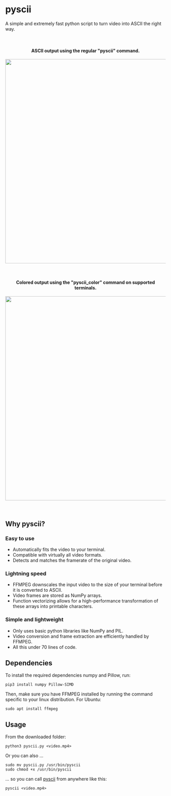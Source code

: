 # pyscii
A simple and extremely fast python script to turn video into ASCII the right way.

<br>
<h4 align="center">ASCII output using the regular "pyscii" command.</h4>
<p align="center">  
  <img width="640" src="https://i.imgur.com/G2uqxQo.pngg">
</p>
<br>

<h4 align="center">Colored output using the "pyscii_color" command on supported terminals.</h4>
<p align="center">  
  <img width="640" src="https://i.imgur.com/yYpoyAM.png">
</p>
<br>

## Why pyscii?
### Easy to use
- Automatically fits the video to your terminal.
- Compatible with virtually all video formats.
- Detects and matches the framerate of the original video.

### Lightning speed
- FFMPEG downscales the input video to the size of your terminal before it is converted to ASCII.
- Video frames are stored as NumPy arrays.
- Function vectorizing allows for a high-performance transformation of these arrays into printable characters.

### Simple and lightweight
- Only uses basic python libraries like NumPy and PIL.
- Video conversion and frame extraction are efficiently handled by FFMPEG.
- All this under 70 lines of code.

## Dependencies
To install the required dependencies numpy and Pillow, run:
```
pip3 install numpy Pillow-SIMD
```
Then, make sure you have FFMPEG installed by running the command specific to your linux distribution. 
For Ubuntu:
```
sudo apt install ffmpeg
```

## Usage
From the downloaded folder:
```
python3 pyscii.py <video.mp4>
```
Or you can also ...
```
sudo mv pyscii.py /usr/bin/pyscii
sudo chmod +x /usr/bin/pyscii
```
... so you can call [pyscii](https://github.com/Julynx/pyscii) from anywhere like this:
```
pyscii <video.mp4>
```
